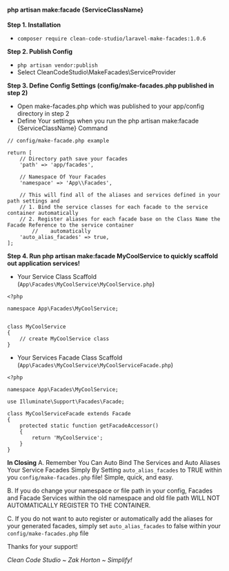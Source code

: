 #### php artisan make:facade {ServiceClassName}

**Step 1. Installation**
 - `composer require clean-code-studio/laravel-make-facades:1.0.6`

**Step 2. Publish Config**
 - `php artisan vendor:publish` 
 - Select CleanCodeStudio\MakeFacades\ServiceProvider

**Step 3. Define Config Settings (config/make-facades.php published in step 2)**
 - Open make-facades.php which was published to your app/config directory in step 2
 - Define Your settings when you run the php artisan make:facade {ServiceClassName} Command

```
// config/make-facade.php example

return [
	// Directory path save your facades
	'path' => 'app/facades',

	// Namespace Of Your Facades
	'namespace' => 'App\\Facades',

	// This will find all of the aliases and services defined in your path settings and
	// 1. Bind the service classes for each facade to the service container automatically
	// 2. Register aliases for each facade base on the Class Name the Facade Reference to the service container  
        //    automatically
	'auto_alias_facades' => true,
];
```

**Step 4. Run php artisan make:facade MyCoolService to quickly scaffold out application services!**

  - Your Service Class Scaffold (`App\Facades\MyCoolService\MyCoolService.php`)
```
<?php

namespace App\Facades\MyCoolService;


class MyCoolService
{
    // create MyCoolService class
}
```

  - Your Services Facade Class Scaffold (`App\Facades\MyCoolService\MyCoolServiceFacade.php`)
```
<?php

namespace App\Facades\MyCoolService;

use Illuminate\Support\Facades\Facade;

class MyCoolServiceFacade extends Facade
{
    protected static function getFacadeAccessor()
    {
        return 'MyCoolService';
    }
}

```


**In Closing**
A. Remember You Can Auto Bind The Services and Auto Aliases Your Service Facades Simply By Setting
   `auto_alias_facades` to TRUE within you `config/make-facades.php` file! Simple, quick, and easy.

B. If you do change your namespace or file path in your config, 
   Facades and Facade Services within the old namespace and old file path
   WILL NOT AUTOMATICALLY REGISTER TO THE CONTAINER.

C. If you do not want to auto register or automatically add the aliases for your generated facades, simply set
   `auto_alias_facades` to false within your `config/make-facades.php` file


Thanks for your support!

_Clean Code Studio ~ Zak Horton ~ Simplify!_
